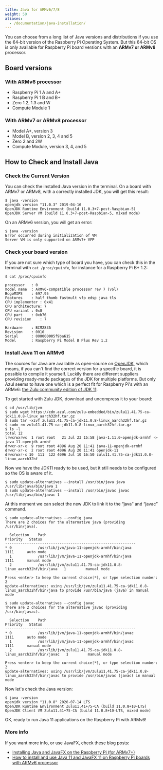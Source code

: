 ```yaml
---
title: Java for ARMv6/7/8
weight: 50
aliases:
  - /documentation/java-installation/
---
```


You can choose from a long list of Java versions and distributions if you use the 64-bit version of the Raspberry Pi Operating System. But this 64-bit OS is only available for Raspberry Pi board versions with an **ARMv7 or ARMv8** processor. 

## Board versions

### With ARMv6 processor

* Raspberry Pi 1 A and A+
* Raspberry Pi 1 B and B+
* Zero 1.2, 1.3 and W
* Compute Module 1

### With ARMv7 or ARMv8 processor

* Model A+, version 3
* Model B, version 2, 3, 4 and 5
* Zero 2 and 2W
* Compute Module, version 3, 4, and 5

## How to Check and Install Java

### Check the Current Version

You can check the installed Java version in the terminal. On a board with ARMv7 or ARMv8, with a correctly installed JDK, you will get this result:

```
$ java -version
openjdk version "11.0.3" 2019-04-16
OpenJDK Runtime Environment (build 11.0.3+7-post-Raspbian-5)
OpenJDK Server VM (build 11.0.3+7-post-Raspbian-5, mixed mode)
```

On an ARMv6 version, you will get an error:

```
$ java -version
Error occurred during initialization of VM
Server VM is only supported on ARMv7+ VFP
```

### Check your board version

If you are not sure which type of board you have, you can check this in the terminal with `cat /proc/cpuinfo`, for instance for a Raspberry Pi B+ 1.2:

```
$ cat /proc/cpuinfo

processor	: 0
model name	: ARMv6-compatible processor rev 7 (v6l)
BogoMIPS	: 697.95
Features	: half thumb fastmult vfp edsp java tls 
CPU implementer	: 0x41
CPU architecture: 7
CPU variant	: 0x0
CPU part	: 0xb76
CPU revision	: 7

Hardware	: BCM2835
Revision	: 0010
Serial		: 000000005f9ba615
Model		: Raspberry Pi Model B Plus Rev 1.2
```

### Install Java 11 on ARMv6

The sources for Java are available as open-source on [OpenJDK](https://openjdk.java.net/), which means, if you can't find the correct version for a specific board, it is possible to compile it yourself. Luckily there are different suppliers providing ready-made packages of the JDK for multiple platforms. But only Azul seems to have one which is a perfect fit for Raspberry Pi's with an ARMv6: [the Zulu community edition of JDK 11](https://www.azul.com/downloads/zulu-community/?version=java-11-lts&os=linux&architecture=arm-32-bit-hf&package=jdk).

To get started with Zulu JDK, download and uncompress it to your board:

```
$ cd /usr/lib/jvm
$ sudo wget https://cdn.azul.com/zulu-embedded/bin/zulu11.41.75-ca-jdk11.0.8-linux_aarch32hf.tar.gz
$ sudo tar -xzvf zulu11.41.75-ca-jdk11.0.8-linux_aarch32hf.tar.gz
$ sudo rm zulu11.41.75-ca-jdk11.0.8-linux_aarch32hf.tar.gz
$ ls -l
total 12
lrwxrwxrwx  1 root root   21 Jul 23 15:58 java-1.11.0-openjdk-armhf -> java-11-openjdk-armhf
drwxr-xr-x  9 root root 4096 Aug 20 11:41 java-11-openjdk-armhf
drwxr-xr-x  2 root root 4096 Aug 20 11:41 openjdk-11
drwxrwxr-x 10  111  122 4096 Jul 10 16:50 zulu11.41.75-ca-jdk11.0.8-linux_aarch32hf
```

Now we have the JDK11 ready to be used, but it still needs to be configured so the OS is aware of it.

```
$ sudo update-alternatives --install /usr/bin/java java /usr/lib/java/bin/java 1
$ sudo update-alternatives --install /usr/bin/javac javac /usr/lib/java/bin/javac 1
```

At this moment we can select the new JDK to link it to the “java” and “javac” command.

```
$ sudo update-alternatives --config java
There are 2 choices for the alternative java (providing /usr/bin/java).

  Selection    Path                                                             Priority   Status
------------------------------------------------------------
* 0            /usr/lib/jvm/java-11-openjdk-armhf/bin/java                       1111      auto mode
  1            /usr/lib/jvm/java-11-openjdk-armhf/bin/java                       1111      manual mode
  2            /usr/lib/jvm/zulu11.41.75-ca-jdk11.0.8-linux_aarch32hf/bin/java   1         manual mode

Press <enter> to keep the current choice[*], or type selection number: 2
update-alternatives: using /usr/lib/jvm/zulu11.41.75-ca-jdk11.0.8-linux_aarch32hf/bin/java to provide /usr/bin/java (java) in manual mode

$ sudo update-alternatives --config javac
There are 2 choices for the alternative javac (providing /usr/bin/javac).

  Selection    Path                                                              Priority   Status
------------------------------------------------------------
* 0            /usr/lib/jvm/java-11-openjdk-armhf/bin/javac                       1111      auto mode
  1            /usr/lib/jvm/java-11-openjdk-armhf/bin/javac                       1111      manual mode
  2            /usr/lib/jvm/zulu11.41.75-ca-jdk11.0.8-linux_aarch32hf/bin/javac   1         manual mode

Press <enter> to keep the current choice[*], or type selection number: 2
update-alternatives: using /usr/lib/jvm/zulu11.41.75-ca-jdk11.0.8-linux_aarch32hf/bin/javac to provide /usr/bin/javac (javac) in manual mode
```

Now let's check the Java version:

```
$ java -version
openjdk version "11.0.8" 2020-07-14 LTS
OpenJDK Runtime Environment Zulu11.41+75-CA (build 11.0.8+10-LTS)
OpenJDK Client VM Zulu11.41+75-CA (build 11.0.8+10-LTS, mixed mode)
```

OK, ready to run Java 11 applications on the Raspberry Pi with ARMv6!

### More info

If you want more info, or use JavaFX, check these blog posts:

* [Installing Java and JavaFX on the Raspberry Pi (for ARMv7+)](https://webtechie.be/post/2020-04-08-installing-java-and-javafx-on-raspberry-pi/)
* [How to install and use Java 11 and JavaFX 11 on Raspberry Pi boards with ARMv6 processor](https://webtechie.be/post/2020-08-27-azul-zulu-java-11-and-gluon-javafx-11-on-armv6-raspberry-pi/)


